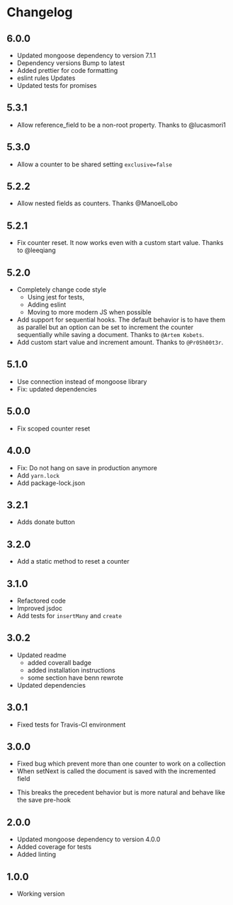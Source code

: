 # Changelog

## 6.0.0
- Updated mongoose dependency to version 7.1.1
- Dependency versions Bump to latest
- Added prettier for code formatting
- eslint rules Updates
- Updated tests for promises

## 5.3.1

- Allow reference_field to be a non-root property. Thanks to @lucasmori1

## 5.3.0

- Allow a counter to be shared setting `exclusive=false`

## 5.2.2

- Allow nested fields as counters. Thanks @ManoelLobo

## 5.2.1

- Fix counter reset. It now works even with a custom start value. Thanks to @leeqiang

## 5.2.0

- Completely change code style
    - Using jest for tests,
    - Adding eslint
    - Moving to more modern JS when possible
- Add support for sequential hooks.
  The default behavior is to have them as parallel but an option can be set to increment the
  counter sequentially while saving a document. Thanks to `@Artem Kobets`.
- Add custom start value and increment amount. Thanks to `@Pr0Sh00t3r`.

## 5.1.0

- Use connection instead of mongoose library
- Fix: updated dependencies

## 5.0.0

- Fix scoped counter reset

## 4.0.0

- Fix: Do not hang on save in production anymore
- Add `yarn.lock`
- Add package-lock.json

## 3.2.1

- Adds donate button

## 3.2.0

- Add a static method to reset a counter

## 3.1.0

- Refactored code
- Improved jsdoc
- Add tests for `insertMany` and `create`

## 3.0.2

- Updated readme
    - added coverall badge
    - added installation instructions
    - some section have benn rewrote
- Updated dependencies

## 3.0.1

- Fixed tests for Travis-CI environment

## 3.0.0

- Fixed bug which prevent more than one counter to work on a collection
- When setNext is called the document is saved with the incremented field

* This breaks the precedent behavior but is more natural and behave like the save pre-hook

## 2.0.0

- Updated mongoose dependency to version 4.0.0
- Added coverage for tests
- Added linting

## 1.0.0

- Working version
